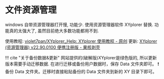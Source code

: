 # 文件资源管理

windows 自带资源管理器打开慢, 功能少. 使用资源管理器软件 XYplorer 替换.
功能真的太强大了, 虽然目前绝大多数功能都用不到.

使用教程: [violet7pan/XYplorer_Help: XYplorer 使用教程 - 原创](https://github.com/violet7pan/XYplorer_Help)
更新: [XYplorer (资源管理器) v22.90.0100 便携注册版 - 果核剥壳](https://www.ghxi.com/xyplorer-2.html)

!!! cite "关于备份数据&更新"
    网站提供的(破解版)XYplorer是绿色版的, 所以更新版本需要手动迁移数据.
    在进行迁移或备份用户数据时，保存 Data 文件夹即可。
    ❗备份 Data 文件夹。迁移时直接粘贴备份的 Data 文件夹到新的 XY 目录下即可。